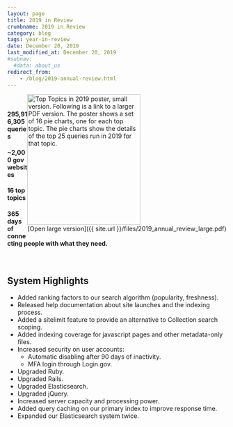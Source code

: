 ```yaml
---
layout: page
title: 2019 in Review
crumbname: 2019 in Review
category: blog
tags: year-in-review
date: December 20, 2019
last_modified_at: December 20, 2019
#subnav:
  #data: about_us
redirect_from:
    - /blog/2019-annual-review.html
---
```

<span style="float:right;"><img src="{{ site.uswds_img_path }}/us_flag_small.png"
alt="Top Topics in 2019 poster, small version. Following is a link to a larger PDF version. The poster shows a set of 16 pie charts, one for each top topic. The pie charts show the details of the top 25 queries run in 2019 for that topic." style="width:260px;height:300px;"><br />
[Open large version]({{ site.url }}/files/2019_annual_review_large.pdf)
</span>
<br />

#### **295,916,305** queries
#### **~2,000 gov** websites
#### **16** top topics
#### **365** days of connecting people with what they need.

<br />

## System Highlights

* Added ranking factors to our search algorithm (popularity, freshness).
* Released help documentation about site launches and the indexing process.
* Added a sitelimit feature to provide an alternative to Collection search scoping.
* Added indexing coverage for javascript pages and other metadata-only files.
* Increased security on user accounts:
  * Automatic disabling after 90 days of inactivity.
  * MFA login through Login.gov.
* Upgraded Ruby.
* Upgraded Rails.
* Upgraded Elasticsearch.
* Upgraded jQuery.
* Increased server capacity and processing power.
* Added query caching on our primary index to improve response time.
* Expanded our Elasticsearch system twice.
